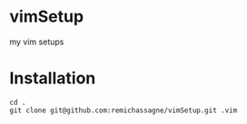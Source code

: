 # vimSetup
my vim setups

# Installation
```
cd .
git clone git@github.com:remichassagne/vimSetup.git .vim
```

